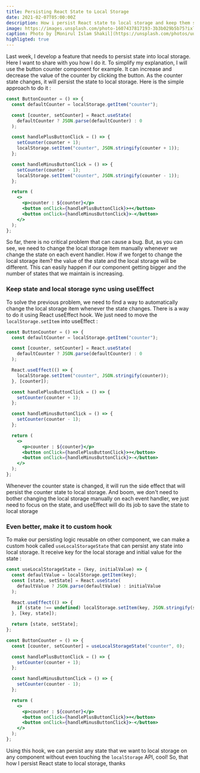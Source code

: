 ```yaml
---
title: Persisting React State to Local Storage
date: 2021-02-07T05:00:00Z
description: How i persist React state to local storage and keep them sync
image: https://images.unsplash.com/photo-1607437817193-3b3b029b5b75?ixlib=rb-1.2.1&ixid=MXwxMjA3fDB8MHxwaG90by1wYWdlfHx8fGVufDB8fHw%3D&auto=format&fit=crop&w=1650&q=80
caption: Photo by [Monirul Islam Shakil](https://unsplash.com/photos/uuhD96VBp4k)
highligted: true
---
```


Last week, I develop a feature that needs to persist state into local storage. Here I want to share with you how I do it. To simplify my explanation, I will use the button counter component for example. It can increase and decrease the value of the counter by clicking the button. As the counter state changes, it will persist the state to local storage. Here is the simple approach to do it :

```jsx {linenos=table}
const ButtonCounter = () => {
  const defaultCounter = localStorage.getItem("counter");

  const [counter, setCounter] = React.useState(
    defaultCounter ? JSON.parse(defaultCounter) : 0
  );

  const handlePlusButtonClick = () => {
    setCounter(counter + 1);
    localStorage.setItem("counter", JSON.stringify(counter + 1));
  };

  const handleMinusButtonClick = () => {
    setCounter(counter - 1);
    localStorage.setItem("counter", JSON.stringify(counter - 1));
  };

  return (
    <>
      <p>counter : ${counter}</p>
      <button onClick={handlePlusButtonClick}>+</button>
      <button onClick={handleMinusButtonClick}>-</button>
    </>
  );
};
```

So far, there is no critical problem that can cause a bug. But, as you can see, we need to change the local storage item manually whenever we change the state on each event handler. How if we forget to change the local storage item? the value of the state and the local storage will be different. This can easily happen if our component getting bigger and the number of states that we maintain is increasing.

### Keep state and local storage sync using useEffect

To solve the previous problem, we need to find a way to automatically change the local storage item whenever the state changes. There is a way to do it using React useEffect hook. We just need to move the `localStorage.setItem` into useEffect :

```jsx {linenos=table}
const ButtonCounter = () => {
  const defaultCounter = localStorage.getItem("counter");

  const [counter, setCounter] = React.useState(
    defaultCounter ? JSON.parse(defaultCounter) : 0
  );

  React.useEffect(() => {
    localStorage.setItem("counter", JSON.stringify(counter));
  }, [counter]);

  const handlePlusButtonClick = () => {
    setCounter(counter + 1);
  };

  const handleMinusButtonClick = () => {
    setCounter(counter - 1);
  };

  return (
    <>
      <p>counter : ${counter}</p>
      <button onClick={handlePlusButtonClick}>+</button>
      <button onClick={handleMinusButtonClick}>-</button>
    </>
  );
};
```

Whenever the counter state is changed, it will run the side effect that will persist the counter state to local storage. And boom, we don't need to bother changing the local storage manually on each event handler, we just need to focus on the state, and useEffect will do its job to save the state to local storage

### Even better, make it to custom hook

To make our persisting logic reusable on other component, we can make a custom hook called `useLocalStorageState` that can persist any state into local storage. It receive key for the local storage and initial value for the state :

```jsx {linenos=table}
const useLocalStorageState = (key, initialValue) => {
  const defaultValue = localStorage.getItem(key);
  const [state, setState] = React.useState(
    defaultValue ? JSON.parse(defaultValue) : initialValue
  );

  React.useEffect(() => {
    if (state !== undefined) localStorage.setItem(key, JSON.stringify(state));
  }, [key, state]);

  return [state, setState];
};

const ButtonCounter = () => {
  const [counter, setCounter] = useLocalStorageState("counter", 0);

  const handlePlusButtonClick = () => {
    setCounter(counter + 1);
  };

  const handleMinusButtonClick = () => {
    setCounter(counter - 1);
  };

  return (
    <>
      <p>counter : ${counter}</p>
      <button onClick={handlePlusButtonClick}>+</button>
      <button onClick={handleMinusButtonClick}>-</button>
    </>
  );
};
```

Using this hook, we can persist any state that we want to local storage on any component without even touching the `localStorage` API, cool! So, that how I persist React state to local storage, thanks
